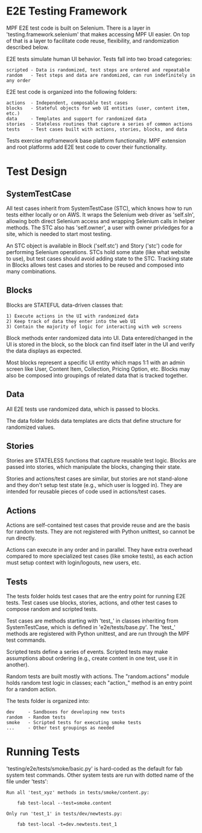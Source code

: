 E2E Testing Framework
=====================

MPF E2E test code is built on Selenium. There is a layer in 'testing.framework.selenium' that makes accessing MPF UI easier. On top of that is a layer to facilitate code reuse, flexibility, and randomization described below.

E2E tests simulate human UI behavior. Tests fall into two broad categories:

    scripted - Data is randomized, test steps are ordered and repeatable
    random   - Test steps and data are randomized, can run indefinitely in any order

E2E test code is organized into the following folders:

    actions  - Independent, composable test cases
    blocks   - Stateful objects for web UI entities (user, content item, etc.)
    data     - Templates and support for randomized data
    stories  - Stateless routines that capture a series of common actions
    tests    - Test cases built with actions, stories, blocks, and data

Tests exercise mpframework base platform functionality. MPF extension and root platforms add E2E test code to cover their functionality.

# Test Design

## SystemTestCase

All test cases inherit from SystemTestCase (STC), which knows how to run tests either locally or on AWS. It wraps the Selenium web driver as 'self.sln', allowing both direct Selenium access and wrapping Selenium calls in helper methods. The STC also has 'self.owner', a user with owner privledges for a site, which is needed to start most testing.

An STC object is available in Block ('self.stc') and Story ('stc') code for performing Selenium operations. STCs hold some state (like what website to use), but test cases should avoid adding state to the STC. Tracking state in Blocks allows test cases and stories to be reused and composed into many combinations.

## Blocks

Blocks are STATEFUL data-driven classes that:

    1) Execute actions in the UI with randomized data
    2) Keep track of data they enter into the web UI
    3) Contain the majority of logic for interacting with web screens

Block methods enter randomized data into UI. Data entered/changed in the UI is stored in the block, so the block can find itself later in the UI and verify the data displays as expected.

Most blocks represent a specific UI entity which maps 1:1 with an admin screen like User, Content Item, Collection, Pricing Option, etc. Blocks may also be composed into groupings of related data that is tracked together.

## Data

All E2E tests use randomized data, which is passed to blocks.

The data folder holds data templates are dicts that define structure for randomized values.

## Stories

Stories are STATELESS functions that capture reusable test logic. Blocks are passed into stories, which manipulate the blocks, changing their state.

Stories and actions/test cases are similar, but stories are not stand-alone and they don't setup test state (e.g., which user is logged in). They are intended for reusable pieces of code used in actions/test cases.

## Actions

Actions are self-contained test cases that provide reuse and are the basis for random tests. They are not registered with Python unittest, so cannot be run directly.

Actions can execute in any order and in parallel. They have extra overhead compared to more specialized test cases (like smoke tests), as each action must setup context with login/logouts, new users, etc.

## Tests

The tests folder holds test cases that are the entry point for running E2E tests. Test cases use blocks, stories, actions, and other test cases to compose random and scripted tests.

Test cases are methods starting with 'test_' in classes inheriting from SystemTestCase, which is defined in 'e2e/tests/base.py'. The 'test_' methods are registered with Python unittest, and are run through the MPF test commands.

Scripted tests define a series of events. Scripted tests may make assumptions about ordering (e.g., create content in one test, use it in another).

Random tests are built mostly with actions. The "random.actions" module holds random test logic in classes; each "action_" method is an entry point for a random action.

The tests folder is organized into:

    dev     - Sandboxes for developing new tests
    random  - Random tests
    smoke   - Scripted tests for executing smoke tests
    ...     - Other test groupings as needed

# Running Tests

'testing/e2e/tests/smoke/basic.py' is hard-coded as the default for fab system test commands. Other system tests are run with dotted name of the file under 'tests':

    Run all 'test_xyz' methods in tests/smoke/content.py:

        fab test-local --test=smoke.content

    Only run 'test_1' in tests/dev/newtests.py:

        fab test-local -t=dev.newtests.test_1
